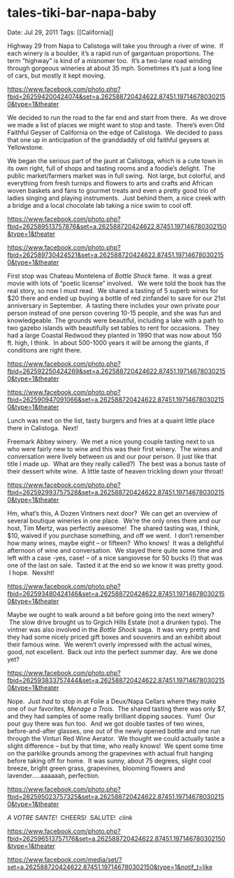 # tales-tiki-bar-napa-baby

Date: Jul 29, 2011
Tags: [[California]]

Highway 29 from Napa to Calistoga will take you through a river of wine.  If each winery is a boulder, it’s a rapid run of gargantuan proportions. The term “highway” is kind of a misnomer too.  It’s a two-lane road winding through gorgeous wineries at about 35 mph. Sometimes it’s just a long line of cars, but mostly it kept moving.

https://www.facebook.com/photo.php?fbid=262594200424074&set=a.262588720424622.87451.197146780302150&type=1&theater

We decided to run the road to the far end and start from there.  As we drove we made a list of places we might want to stop and taste.  There’s even Old Faithful Geyser of California on the edge of Calistoga.  We decided to pass that one up in anticipation of the granddaddy of old faithful geysers at Yellowstone.

We began the serious part of the jaunt at Calistoga, which is a cute town in its own right, full of shops and tasting rooms and a foodie’s delight.  The public market/farmers market was in full swing.  Not large, but colorful, and everything from fresh turnips and flowers to arts and crafts and African woven baskets and fans to gourmet treats and even a pretty good trio of ladies singing and playing instruments.  Just behind them, a nice creek with a bridge and a local chocolate lab taking a nice swim to cool off.

https://www.facebook.com/photo.php?fbid=262589513757876&set=a.262588720424622.87451.197146780302150&type=1&theater

https://www.facebook.com/photo.php?fbid=262589730424521&set=a.262588720424622.87451.197146780302150&type=1&theater

First stop was Chateau Montelena of *Bottle Shock* fame.  It was a great movie with lots of “poetic license” involved.   We were told the book has the real story, so now I must read.  We shared a tasting of 5 superb wines for $20 there and ended up buying a bottle of red zinfandel to save for our 21st anniversary in September.  A tasting there includes your own private pour person instead of one person covering 10-15 people, and she was fun and knowledgeable. The grounds were beautiful, including a lake with a path to two gazebo islands with beautifully set tables to rent for occasions.  They had a large Coastal Redwood they planted in 1990 that was now about 150 ft. high, I think.  In about 500-1000 years it will be among the giants, if conditions are right there.

https://www.facebook.com/photo.php?fbid=262592250424269&set=a.262588720424622.87451.197146780302150&type=1&theater

https://www.facebook.com/photo.php?fbid=262590947091066&set=a.262588720424622.87451.197146780302150&type=1&theater

Lunch was next on the list, tasty burgers and fries at a quaint little place there in Calistoga.  Next!

Freemark Abbey winery.  We met a nice young couple tasting next to us who were fairly new to wine and this was their first winery.  The wines and conversation were lively between us and our pour person. (I just like that title I made up.  What are they really called?)  The best was a bonus taste of their dessert white wine.  A little taste of heaven trickling down your throat!

https://www.facebook.com/photo.php?fbid=262592993757528&set=a.262588720424622.87451.197146780302150&type=1&theater

Hm, what’s this, A Dozen Vintners next door?  We can get an overview of several boutique wineries in one place.  We’re the only ones there and our host, Tim Mertz, was perfectly awesome!  The shared tasting was, I think, $10, waived if you purchase something, and off we went.  I don’t remember how many wines, maybe eight – or fifteen?  Who knows!  It was a delightful afternoon of wine and conversation.  We stayed there quite some time and left with a case -yes, case! – of a nice sangiovese for 50 bucks (!) that was one of the last on sale.  Tasted it at the end so we know it was pretty good.  I hope.  Nexsht!

https://www.facebook.com/photo.php?fbid=262593480424146&set=a.262588720424622.87451.197146780302150&type=1&theater

Maybe we ought to walk around a bit before going into the next winery?  The slow drive brought us to Grgich Hills Estate (not a drunken typo). The vintner was also involved in the *Bottle Shock* saga.  It was very pretty and they had some nicely priced gift boxes and souvenirs and an exhibit about their famous wine.  We weren’t overly impressed with the actual wines, good, not excellent.  Back out into the perfect summer day.  Are we done yet?

https://www.facebook.com/photo.php?fbid=262593833757444&set=a.262588720424622.87451.197146780302150&type=1&theater

Nope.  Just *had* to stop in at Folie a Deux/Napa Cellars where they make one of our favorites, *Menage a Trois.*  The shared tasting there was only $7, and they had samples of some really brilliant dipping sauces.  Yum!  Our pour guy there was fun too.  And we got double tastes of two wines, before-and-after glasses, one out of the newly opened bottle and one run through the Vinturi Red Wine Aerator.  We thought we could actually taste a slight difference – but by that time, who really knows!  We spent some time on the parklike grounds among the grapevines with actual fruit hanging before taking off for home.  It was sunny, about 75 degrees, slight cool breeze, bright green grass, grapevines, blooming flowers and lavender…..aaaaaah, perfection.

https://www.facebook.com/photo.php?fbid=262595023757325&set=a.262588720424622.87451.197146780302150&type=1&theater

*A VOTRE SANTE*!  CHEERS!  SALUTE!  *clink*

https://www.facebook.com/photo.php?fbid=262596513757176&set=a.262588720424622.87451.197146780302150&type=1&theater

https://www.facebook.com/media/set/?set=a.262588720424622.87451.197146780302150&type=1&notif_t=like